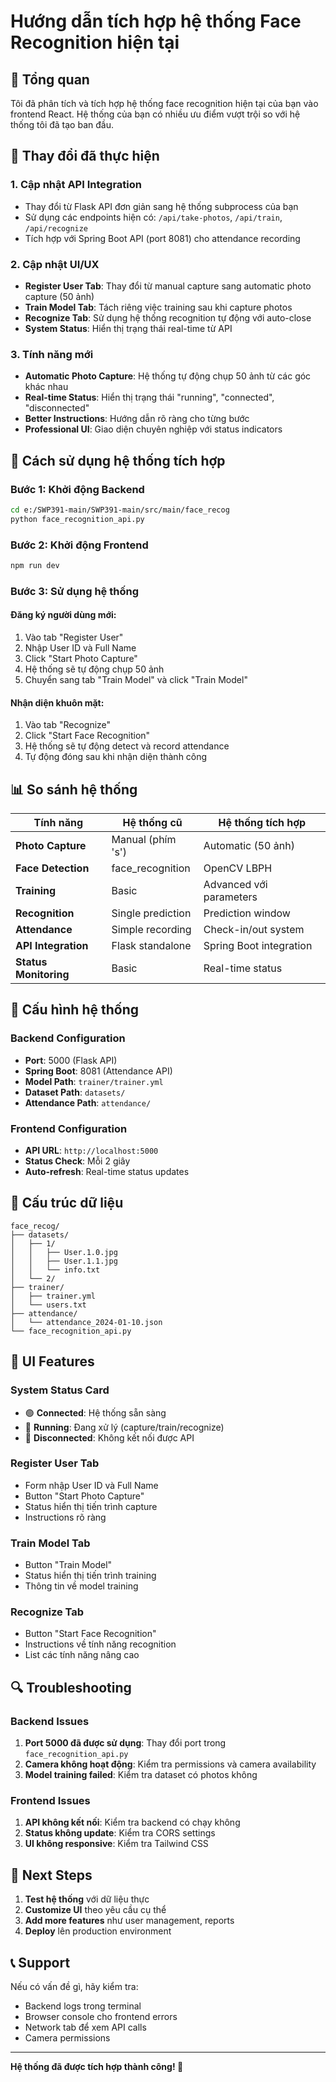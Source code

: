# Hướng dẫn tích hợp hệ thống Face Recognition hiện tại

## 🎯 Tổng quan

Tôi đã phân tích và tích hợp hệ thống face recognition hiện tại của bạn vào frontend React. Hệ thống của bạn có nhiều ưu điểm vượt trội so với hệ thống tôi đã tạo ban đầu.

## 🔄 Thay đổi đã thực hiện

### 1. **Cập nhật API Integration**
- Thay đổi từ Flask API đơn giản sang hệ thống subprocess của bạn
- Sử dụng các endpoints hiện có: `/api/take-photos`, `/api/train`, `/api/recognize`
- Tích hợp với Spring Boot API (port 8081) cho attendance recording

### 2. **Cập nhật UI/UX**
- **Register User Tab**: Thay đổi từ manual capture sang automatic photo capture (50 ảnh)
- **Train Model Tab**: Tách riêng việc training sau khi capture photos
- **Recognize Tab**: Sử dụng hệ thống recognition tự động với auto-close
- **System Status**: Hiển thị trạng thái real-time từ API

### 3. **Tính năng mới**
- **Automatic Photo Capture**: Hệ thống tự động chụp 50 ảnh từ các góc khác nhau
- **Real-time Status**: Hiển thị trạng thái "running", "connected", "disconnected"
- **Better Instructions**: Hướng dẫn rõ ràng cho từng bước
- **Professional UI**: Giao diện chuyên nghiệp với status indicators

## 🚀 Cách sử dụng hệ thống tích hợp

### **Bước 1: Khởi động Backend**
```bash
cd e:/SWP391-main/SWP391-main/src/main/face_recog
python face_recognition_api.py
```

### **Bước 2: Khởi động Frontend**
```bash
npm run dev
```

### **Bước 3: Sử dụng hệ thống**

#### **Đăng ký người dùng mới:**
1. Vào tab "Register User"
2. Nhập User ID và Full Name
3. Click "Start Photo Capture"
4. Hệ thống sẽ tự động chụp 50 ảnh
5. Chuyển sang tab "Train Model" và click "Train Model"

#### **Nhận diện khuôn mặt:**
1. Vào tab "Recognize"
2. Click "Start Face Recognition"
3. Hệ thống sẽ tự động detect và record attendance
4. Tự động đóng sau khi nhận diện thành công

## 📊 So sánh hệ thống

| Tính năng | Hệ thống cũ | Hệ thống tích hợp |
|-----------|-------------|-------------------|
| **Photo Capture** | Manual (phím 's') | Automatic (50 ảnh) |
| **Face Detection** | face_recognition | OpenCV LBPH |
| **Training** | Basic | Advanced với parameters |
| **Recognition** | Single prediction | Prediction window |
| **Attendance** | Simple recording | Check-in/out system |
| **API Integration** | Flask standalone | Spring Boot integration |
| **Status Monitoring** | Basic | Real-time status |

## 🔧 Cấu hình hệ thống

### **Backend Configuration**
- **Port**: 5000 (Flask API)
- **Spring Boot**: 8081 (Attendance API)
- **Model Path**: `trainer/trainer.yml`
- **Dataset Path**: `datasets/`
- **Attendance Path**: `attendance/`

### **Frontend Configuration**
- **API URL**: `http://localhost:5000`
- **Status Check**: Mỗi 2 giây
- **Auto-refresh**: Real-time status updates

## 📁 Cấu trúc dữ liệu

```
face_recog/
├── datasets/
│   ├── 1/
│   │   ├── User.1.0.jpg
│   │   ├── User.1.1.jpg
│   │   └── info.txt
│   └── 2/
├── trainer/
│   ├── trainer.yml
│   └── users.txt
├── attendance/
│   └── attendance_2024-01-10.json
└── face_recognition_api.py
```

## 🎨 UI Features

### **System Status Card**
- 🟢 **Connected**: Hệ thống sẵn sàng
- 🔵 **Running**: Đang xử lý (capture/train/recognize)
- 🔴 **Disconnected**: Không kết nối được API

### **Register User Tab**
- Form nhập User ID và Full Name
- Button "Start Photo Capture" 
- Status hiển thị tiến trình capture
- Instructions rõ ràng

### **Train Model Tab**
- Button "Train Model"
- Status hiển thị tiến trình training
- Thông tin về model training

### **Recognize Tab**
- Button "Start Face Recognition"
- Instructions về tính năng recognition
- List các tính năng nâng cao

## 🔍 Troubleshooting

### **Backend Issues**
1. **Port 5000 đã được sử dụng**: Thay đổi port trong `face_recognition_api.py`
2. **Camera không hoạt động**: Kiểm tra permissions và camera availability
3. **Model training failed**: Kiểm tra dataset có photos không

### **Frontend Issues**
1. **API không kết nối**: Kiểm tra backend có chạy không
2. **Status không update**: Kiểm tra CORS settings
3. **UI không responsive**: Kiểm tra Tailwind CSS

## 🚀 Next Steps

1. **Test hệ thống** với dữ liệu thực
2. **Customize UI** theo yêu cầu cụ thể
3. **Add more features** như user management, reports
4. **Deploy** lên production environment

## 📞 Support

Nếu có vấn đề gì, hãy kiểm tra:
- Backend logs trong terminal
- Browser console cho frontend errors
- Network tab để xem API calls
- Camera permissions

---

**Hệ thống đã được tích hợp thành công! 🎉**
